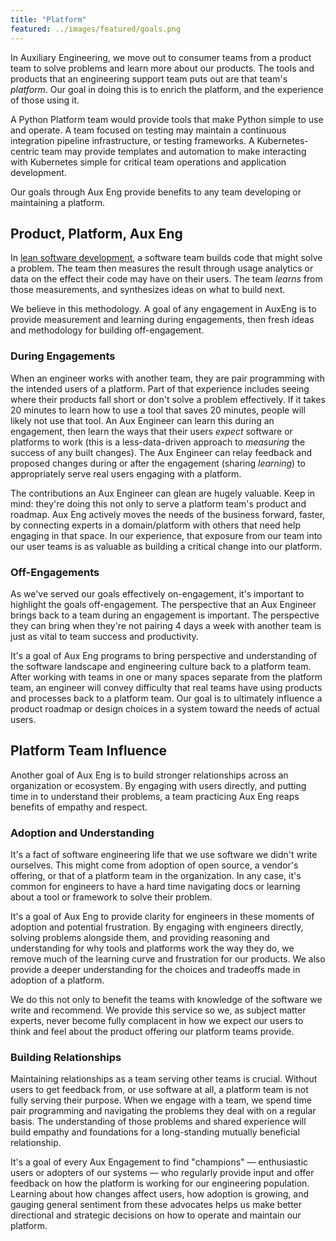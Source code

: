 ```yaml
---
title: "Platform"
featured: ../images/featured/goals.png
---
```


In Auxiliary Engineering, we move out to consumer teams from a product team to
solve problems and learn more about our products. The tools and products that
an engineering support team puts out are that team's _platform_. Our goal in
doing this is to enrich the platform, and the experience of those using it.

A Python Platform team would provide tools that make Python simple to use and
operate. A team focused on testing may maintain a continuous integration
pipeline infrastructure, or testing frameworks. A Kubernetes-centric team may
provide templates and automation to make interacting with Kubernetes simple for
critical team operations and application development.

Our goals through Aux Eng provide benefits to any team developing or maintaining
a platform.

## Product, Platform, Aux Eng

In [lean software development](http://theleanstartup.com/principles), a software
team builds code that might solve a problem. The team then measures the result
through usage analytics or data on the effect their code may have on their
users. The team _learns_ from those measurements, and synthesizes ideas on
what to build next.

We believe in this methodology. A goal of any engagement in AuxEng is to
provide measurement and learning during engagements, then fresh ideas and
methodology for building off-engagement.

### During Engagements

When an engineer works with another team, they are pair programming with the
intended users of a platform. Part of that experience includes seeing where
their products fall short or don't solve a problem effectively. If it takes
20 minutes to learn how to use a tool that saves 20 minutes, people will likely
not use that tool. An Aux Engineer can learn this during an engagement, then
learn the ways that their users _expect_ software or platforms to work (this
is a less-data-driven approach to _measuring_ the success of any built
changes). The Aux Engineer can relay feedback and proposed changes during or
after the engagement (sharing _learning_) to appropriately serve real users
engaging with a platform.

The contributions an Aux Engineer can glean are hugely valuable. Keep in mind:
they're doing this not only to serve a platform team's product and roadmap.
Aux Eng actively moves the needs of the business forward, faster, by connecting
experts in a domain/platform with others that need help engaging in that space.
In our experience, that exposure from our team into our user teams is as
valuable as building a critical change into our platform.

### Off-Engagements

As we've served our goals effectively on-engagement, it's important to
highlight the goals off-engagement. The perspective that an Aux Engineer brings
back to a team during an engagement is important. The perspective they can bring
when they're not pairing 4 days a week with another team is just as vital to
team success and productivity.

It's a goal of Aux Eng programs to bring perspective and understanding of the
software landscape and engineering culture back to a platform team. After
working with teams in one or many spaces separate from the platform team,
an engineer will convey difficulty that real teams have using products and
processes back to a platform team. Our goal is to ultimately influence a
product roadmap or design choices in a system toward the needs of actual users.

## Platform Team Influence

Another goal of Aux Eng is to build stronger relationships across an
organization or ecosystem. By engaging with users directly, and putting time in
to understand their problems, a team practicing Aux Eng reaps benefits of
empathy and respect.

### Adoption and Understanding

It's a fact of software engineering life that we use software we didn't
write ourselves. This might come from adoption of open source, a vendor's
offering, or that of a platform team in the organization. In any case, it's
common for engineers to have a hard time navigating docs or learning about a
tool or framework to solve their problem.

It's a goal of Aux Eng to provide clarity for engineers in these moments of
adoption and potential frustration. By engaging with engineers directly,
solving problems alongside them, and providing reasoning and understanding for
why tools and platforms work the way they do, we remove much of the learning
curve and frustration for our products. We also provide a deeper understanding
for the choices and tradeoffs made in adoption of a platform.

We do this not only to benefit the teams with knowledge of the software we
write and recommend. We provide this service so we, as subject matter experts,
never become fully complacent in how we expect our users to think and feel
about the product offering our platform teams provide.

### Building Relationships

Maintaining relationships as a team serving other teams is crucial. Without
users to get feedback from, or use software at all, a platform team is not
fully serving their purpose. When we engage with a team, we spend time pair
programming and navigating the problems they deal with on a regular basis. The
understanding of those problems and shared experience will build empathy and
foundations for a long-standing mutually beneficial relationship.

It's a goal of every Aux Engagement to find "champions" — enthusiastic users or
adopters of our systems — who regularly provide input and offer feedback on how
the platform is working for our engineering population. Learning about how
changes affect users, how adoption is growing, and gauging general sentiment
from these advocates helps us make better directional and strategic decisions
on how to operate and maintain our platform.